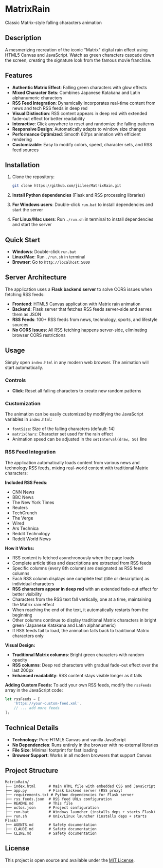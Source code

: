 # MatrixRain
Classic Matrix-style falling characters animation

## Description
A mesmerizing recreation of the iconic "Matrix" digital rain effect using HTML5 Canvas and JavaScript. Watch as green characters cascade down the screen, creating the signature look from the famous movie franchise.

## Features
- **Authentic Matrix Effect**: Falling green characters with glow effects
- **Mixed Character Sets**: Combines Japanese Katakana and Latin alphanumeric characters
- **RSS Feed Integration**: Dynamically incorporates real-time content from news and tech RSS feeds in deep red
- **Visual Distinction**: RSS content appears in deep red with extended fade-out effect for better readability
- **Interactive**: Click anywhere to reset and randomize the falling patterns
- **Responsive Design**: Automatically adapts to window size changes
- **Performance Optimized**: Smooth 60fps animation with efficient rendering
- **Customizable**: Easy to modify colors, speed, character sets, and RSS feed sources

## Installation
1. Clone the repository:
   ```bash
   git clone https://github.com/jiilee/MatrixRain.git
   ```

2. **Install Python dependencies** (Flask and RSS processing libraries)

3. **For Windows users**: Double-click `run.bat` to install dependencies and start the server

4. **For Linux/Mac users**: Run `./run.sh` in terminal to install dependencies and start the server

## Quick Start
- **Windows**: Double-click `run.bat`
- **Linux/Mac**: Run `./run.sh` in terminal
- **Browser**: Go to `http://localhost:5000`

## Server Architecture
The application uses a **Flask backend server** to solve CORS issues when fetching RSS feeds:

- **Frontend**: HTML5 Canvas application with Matrix rain animation
- **Backend**: Flask server that fetches RSS feeds server-side and serves them as JSON
- **RSS Feeds**: 100+ RSS feeds from news, technology, sports, and lifestyle sources
- **No CORS Issues**: All RSS fetching happens server-side, eliminating browser CORS restrictions

## Usage
Simply open `index.html` in any modern web browser. The animation will start automatically.

### Controls
- **Click**: Reset all falling characters to create new random patterns

### Customization
The animation can be easily customized by modifying the JavaScript variables in `index.html`:
- `fontSize`: Size of the falling characters (default: 14)
- `matrixChars`: Character set used for the rain effect
- Animation speed can be adjusted in the `setInterval(draw, 50)` line

### RSS Feed Integration
The application automatically loads content from various news and technology RSS feeds, mixing real-world content with traditional Matrix characters:

**Included RSS Feeds:**
- CNN News
- BBC News
- The New York Times
- Reuters
- TechCrunch
- The Verge
- Wired
- Ars Technica
- Reddit Technology
- Reddit World News

**How it Works:**
- RSS content is fetched asynchronously when the page loads
- Complete article titles and descriptions are extracted from RSS feeds
- Specific columns (every 8th column) are designated as RSS feed columns
- Each RSS column displays one complete text (title or description) as individual characters
- **RSS characters appear in deep red** with an extended fade-out effect for better visibility
- Characters from the RSS text fall vertically, one at a time, maintaining the Matrix rain effect
- When reaching the end of the text, it automatically restarts from the beginning
- Other columns continue to display traditional Matrix characters in bright green (Japanese Katakana and Latin alphanumeric)
- If RSS feeds fail to load, the animation falls back to traditional Matrix characters only

**Visual Design:**
- **Traditional Matrix columns**: Bright green characters with random opacity
- **RSS columns**: Deep red characters with gradual fade-out effect over the last 200px
- **Enhanced readability**: RSS content stays visible longer as it falls

**Adding Custom Feeds:**
To add your own RSS feeds, modify the `rssFeeds` array in the JavaScript code:
```javascript
let rssFeeds = [
    'https://your-custom-feed.xml',
    // ... add more feeds
];
```

## Technical Details
- **Technology**: Pure HTML5 Canvas and vanilla JavaScript
- **No Dependencies**: Runs entirely in the browser with no external libraries
- **File Size**: Minimal footprint for fast loading
- **Browser Support**: Works in all modern browsers that support Canvas

## Project Structure
```
MatrixRain/
├── index.html      # Main HTML file with embedded CSS and JavaScript
├── app.py          # Flask backend server (RSS proxy)
├── requirements.txt # Python dependencies for Flask server
├── rss_feeds.json  # RSS feed URLs configuration
├── README.md       # This file
├── octos.json      # Project configuration
├── run.bat         # Windows launcher (installs deps + starts Flask)
├── run.sh          # Unix/Linux launcher (installs deps + starts Flask)
├── AGENTS.md       # Safety documentation
├── CLAUDE.md       # Safety documentation
└── CLINE.md        # Safety documentation
```

## License
This project is open source and available under the [MIT License](LICENSE).
